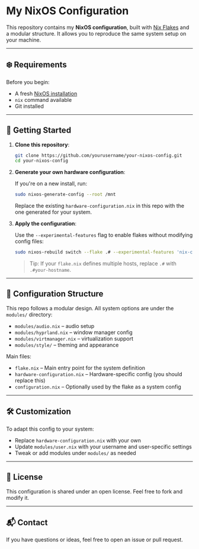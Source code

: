 # My NixOS Configuration

This repository contains my **NixOS configuration**, built with [Nix Flakes](https://nixos.wiki/wiki/Flakes) and a modular structure. It allows you to reproduce the same system setup on your machine.

---

## ❄️ Requirements

Before you begin:

- A fresh [NixOS installation](https://nixos.org/download.html)
- `nix` command available
- Git installed

---

## 🚀 Getting Started

1. **Clone this repository**:

   ```bash
   git clone https://github.com/yourusername/your-nixos-config.git
   cd your-nixos-config
   ```

2. **Generate your own hardware configuration**:

   If you're on a new install, run:

   ```bash
   sudo nixos-generate-config --root /mnt
   ```

   Replace the existing `hardware-configuration.nix` in this repo with the one generated for your system.

3. **Apply the configuration**:

   Use the `--experimental-features` flag to enable flakes without modifying config files:

   ```bash
   sudo nixos-rebuild switch --flake .# --experimental-features 'nix-command flakes'
   ```

   > Tip: If your `flake.nix` defines multiple hosts, replace `.#` with `.#your-hostname`.

---

## 🧱 Configuration Structure

This repo follows a modular design. All system options are under the `modules/` directory:

- `modules/audio.nix` – audio setup
- `modules/hyprland.nix` – window manager config
- `modules/virtmanager.nix` – virtualization support
- `modules/style/` – theming and appearance

Main files:

- `flake.nix` – Main entry point for the system definition
- `hardware-configuration.nix` – Hardware-specific config (you should replace this)
- `configuration.nix` – Optionally used by the flake as a system config

---

## 🛠 Customization

To adapt this config to your system:

- Replace `hardware-configuration.nix` with your own
- Update `modules/user.nix` with your username and user-specific settings
- Tweak or add modules under `modules/` as needed

---

## 📄 License

This configuration is shared under an open license. Feel free to fork and modify it.

---

## 📬 Contact

If you have questions or ideas, feel free to open an issue or pull request.

